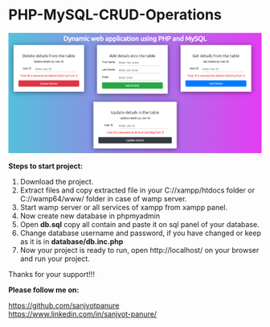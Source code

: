 # PHP-MySQL-CRUD-Operations

<div align="center">
    <img src="https://github.com/sanjyotpanure/PHP-MySQL-CRUD-Operations/blob/master/dashboard.PNG" alt="Screenshot" />
</div>

**Steps to start project:**

1. Download the project.
2. Extract files and copy extracted file in your C://xampp/htdocs folder or C://wamp64/www/ folder in case of wamp server.                                  
3. Start wamp server or all services of xampp from xampp panel.
4. Now create new database in phpmyadmin
5. Open **db.sql** copy all contain and paste it on sql panel of your database. </br>
6. Change database username and password, if you have changed or keep as it is in **database/db.inc.php**
7. Now your project is ready to run, open http://localhost/ on your browser and run your project.
    
Thanks for your support!!!

**Please follow me on:**

https://github.com/sanjyotpanure  </br>
https://www.linkedin.com/in/sanjyot-panure/  </br>
